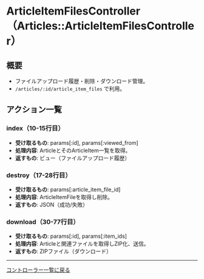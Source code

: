 # ArticleItemFilesController（Articles::ArticleItemFilesController）

## 概要
- ファイルアップロード履歴・削除・ダウンロード管理。
- `/articles/:id/article_item_files` で利用。

## アクション一覧

### index（10-15行目）
- **受け取るもの**: params[:id], params[:viewed_from]
- **処理内容**: ArticleとそのArticleItem一覧を取得。
- **返すもの**: ビュー（ファイルアップロード履歴）

### destroy（17-28行目）
- **受け取るもの**: params[:article_item_file_id]
- **処理内容**: ArticleItemFileを取得し削除。
- **返すもの**: JSON（成功/失敗）

### download（30-77行目）
- **受け取るもの**: params[:id], params[:item_ids]
- **処理内容**: Articleと関連ファイルを取得しZIP化、送信。
- **返すもの**: ZIPファイル（ダウンロード）

---

[コントローラー一覧に戻る](../supplier_controllers_index.md) 